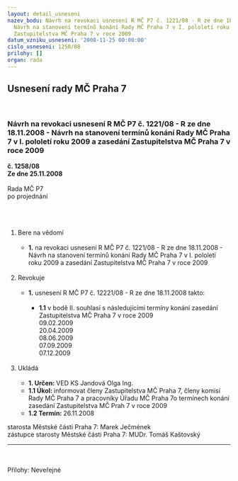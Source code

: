 ```yaml
---
layout: detail_usneseni
nazev_bodu: Návrh na revokaci usnesení R MČ P7 č. 1221/08 - R ze dne 18.11.2008 -
  Návrh na stanovení termínů konání Rady MČ Praha 7 v I. pololetí roku 2009 a zasedání
  Zastupitelstva MČ Praha 7 v roce 2009
datum_vzniku_usneseni: '2008-11-25 00:00:00'
cislo_usneseni: 1258/08
prilohy: []
organ: rada
---
```

<div id="ucUsn_pList" class="usn">
	<span><h2>Usnesení rady MČ Praha 7 </h2>
<br></span><div class="standBody">
<span><h3>Návrh na revokaci usnesení R MČ P7 č. 1221/08 - R ze dne 18.11.2008 - Návrh na stanovení termínů konání Rady MČ Praha 7 v I. pololetí roku 2009 a zasedání Zastupitelstva MČ Praha 7 v roce 2009</h3></span><div class="center">
		<strong>č. 1258/08</strong><br>
	</div>
<div class="center">
		<strong>Ze dne 25.11.2008</strong><br><br>
	</div>Rada MČ P7<br>po projednání<br><br><br><ol>
<br><li>Bere na vědomí<br><ul>
<br><li>
<strong>1.</strong> na revokaci usnesení R MČ P7 č. 1221/08 - R ze dne 18.11.2008 - Návrh na stanovení termínů konání Rady MČ Praha 7 v I. pololetí roku 2009 a zasedání Zastupitelstva MČ Praha 7 v roce 2009</li>
</ul>
<br>
</li>
<li>Revokuje<br><ul>
<br><li>
<strong>1.</strong> usnesení R MČ P7 č. 12221/08 - R ze dne 18.11.2008 takto: <br><ul>
<br><li>
<strong>1.1</strong> v bodě II. souhlasí s následujícími termíny konání zasedání Zastupitelstva MČ Praha 7 v roce 2009<br>09.02.2009<br>20.04.2009<br>08.06.2009<br>07.09.2009<br>07.12.2009 </li>
</ul>
</li>
</ul>
<br>
</li>
<li>Ukládá<br><ul>
<br><li>
<strong>1. Určen: </strong>VED KS Jandová Olga Ing.<br>
</li>
<li>
<strong>1.1 Úkol: </strong>informovat členy Zastupitelstva MČ Praha 7, členy komisí Rady MČ Praha 7 a pracovníky Úřadu MČ Praha 7o termínech konání zasedání Zastupitelstva MČ Prah 7 v roce 2009<br>
</li>
<li>
<strong>1.2 Termín: </strong>26.11.2008</li>
</ul>
</li>
</ol>starosta Městské části Praha 7: Marek Ječmének<br>zástupce starosty Městské části Praha 7: MUDr. Tomáš Kaštovský <br><hr>
<br><br>Přílohy: Neveřejné</div>
</div>
